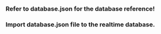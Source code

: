 
### Refer to database.json for the database reference!

### Import database.json file to the realtime database. 

